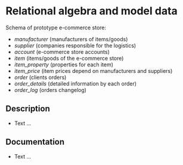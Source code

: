 Relational algebra and model data
=======
Schema of prototype e-commerce store:
 - _manufacturer_ (manufacturers of items/goods)
 - _supplier_ (companies responsible for the logistics)
 - _account_ (e-commerce store accounts) 
 - _item_ (items/goods of the e-commerce store)
 - _item_property_ (properties for each item)
 - _item_price_ (item prices depend on manufacturers and suppliers)
 - _order_ (clients orders)
 - _order_details_ (detailed information by each order)
 - _order_log_ (orders changelog)


## Description
 - Text ...


## Documentation
 * Text ...
